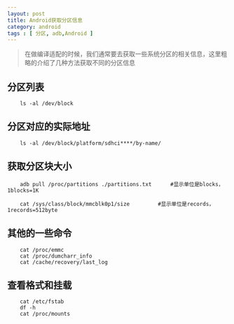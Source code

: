 ```yaml
---
layout: post
title: Android获取分区信息
category: android
tags : [ 分区, adb,Android ]
---
```


> 在做编译适配的时候，我们通常要去获取一些系统分区的相关信息，这里粗略的介绍了几种方法获取不同的分区信息

分区列表
----

		ls -al /dev/block

分区对应的实际地址
-----

		ls -al /dev/block/platform/sdhci****/by-name/

获取分区块大小
------

		adb pull /proc/partitions ./partitions.txt 		#显示单位是blocks，1blocks=1K

		cat /sys/class/block/mmcblk0p1/size			#显示单位是records，1records=512byte


其他的一些命令
-----

		cat /proc/emmc
		cat /proc/dumcharr_info
		cat /cache/recovery/last_log


查看格式和挂载
-----

		cat /etc/fstab
		df -h
		cat /proc/mounts
